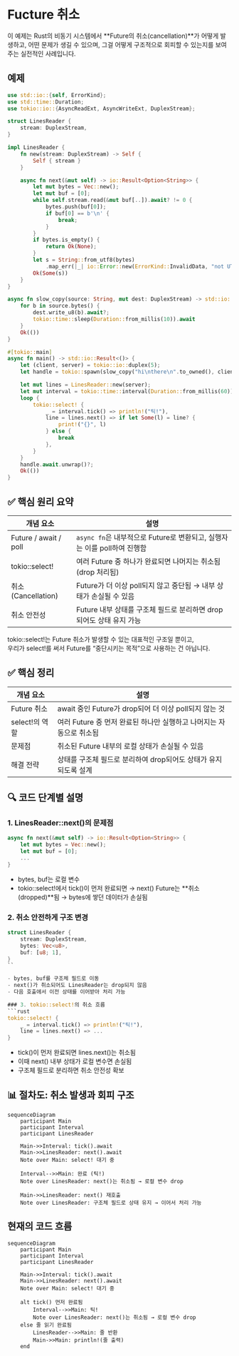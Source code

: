 # Fucture 취소

이 예제는 Rust의 비동기 시스템에서 **Future의 취소(cancellation)**가 어떻게 발생하고, 어떤 문제가 생길 수 있으며,
그걸 어떻게 구조적으로 회피할 수 있는지를 보여주는 실전적인 사례입니다.

## 예제 
```rust
use std::io::{self, ErrorKind};
use std::time::Duration;
use tokio::io::{AsyncReadExt, AsyncWriteExt, DuplexStream};

struct LinesReader {
    stream: DuplexStream,
}

impl LinesReader {
    fn new(stream: DuplexStream) -> Self {
        Self { stream }
    }

    async fn next(&mut self) -> io::Result<Option<String>> {
        let mut bytes = Vec::new();
        let mut buf = [0];
        while self.stream.read(&mut buf[..]).await? != 0 {
            bytes.push(buf[0]);
            if buf[0] == b'\n' {
                break;
            }
        }
        if bytes.is_empty() {
            return Ok(None);
        }
        let s = String::from_utf8(bytes)
            .map_err(|_| io::Error::new(ErrorKind::InvalidData, "not UTF-8"))?;
        Ok(Some(s))
    }
}

async fn slow_copy(source: String, mut dest: DuplexStream) -> std::io::Result<()> {
    for b in source.bytes() {
        dest.write_u8(b).await?;
        tokio::time::sleep(Duration::from_millis(10)).await
    }
    Ok(())
}

#[tokio::main]
async fn main() -> std::io::Result<()> {
    let (client, server) = tokio::io::duplex(5);
    let handle = tokio::spawn(slow_copy("hi\nthere\n".to_owned(), client));

    let mut lines = LinesReader::new(server);
    let mut interval = tokio::time::interval(Duration::from_millis(60));
    loop {
        tokio::select! {
            _ = interval.tick() => println!("틱!"),
            line = lines.next() => if let Some(l) = line? {
                print!("{}", l)
            } else {
                break
            },
        }
    }
    handle.await.unwrap()?;
    Ok(())
}

```

## ✅ 핵심 원리 요약
| 개념 요소             | 설명                                                                 |
|----------------------|----------------------------------------------------------------------|
| Future / await / poll | `async fn`은 내부적으로 Future로 변환되고, 실행자는 이를 poll하여 진행함 |
| tokio::select!       | 여러 Future 중 하나가 완료되면 나머지는 취소됨 (drop 처리됨)            |
| 취소(Cancellation)    | Future가 더 이상 poll되지 않고 중단됨 → 내부 상태가 손실될 수 있음       |
| 취소 안전성           | Future 내부 상태를 구조체 필드로 분리하면 drop되어도 상태 유지 가능       |


tokio::select!는 Future 취소가 발생할 수 있는 대표적인 구조일 뿐이고,   
우리가 select!를 써서 Future를 “중단시키는 목적”으로 사용하는 건 아닙니다.

## ✅ 핵심 정리
| 개념 요소           | 설명                                                                 |
|--------------------|----------------------------------------------------------------------|
| Future 취소         | await 중인 Future가 drop되어 더 이상 poll되지 않는 것                  |
| select!의 역할      | 여러 Future 중 먼저 완료된 하나만 실행하고 나머지는 자동으로 취소됨     |
| 문제점              | 취소된 Future 내부의 로컬 상태가 손실될 수 있음                         |
| 해결 전략           | 상태를 구조체 필드로 분리하여 drop되어도 상태가 유지되도록 설계         |


## 🔍 코드 단계별 설명
### 1. LinesReader::next()의 문제점
```rust
async fn next(&mut self) -> io::Result<Option<String>> {
    let mut bytes = Vec::new();
    let mut buf = [0];
    ...
}
```

- bytes, buf는 로컬 변수
- tokio::select!에서 tick()이 먼저 완료되면
→ next() Future는 **취소(dropped)**됨 → bytes에 쌓던 데이터가 손실됨

### 2. 취소 안전하게 구조 변경
```rust
struct LinesReader {
    stream: DuplexStream,
    bytes: Vec<u8>,
    buf: [u8; 1],
}
``

- bytes, buf를 구조체 필드로 이동
- next()가 취소되어도 LinesReader는 drop되지 않음
- 다음 호출에서 이전 상태를 이어받아 처리 가능

### 3. tokio::select!의 취소 흐름
```rust
tokio::select! {
    _ = interval.tick() => println!("틱!"),
    line = lines.next() => ...
}
```

- tick()이 먼저 완료되면 lines.next()는 취소됨
- 이때 next() 내부 상태가 로컬 변수면 손실됨
- 구조체 필드로 분리하면 취소 안전성 확보

## 📊 절차도: 취소 발생과 회피 구조
```mermaid
sequenceDiagram
    participant Main
    participant Interval
    participant LinesReader

    Main->>Interval: tick().await
    Main->>LinesReader: next().await
    Note over Main: select! 대기 중

    Interval-->>Main: 완료 (틱!)
    Note over LinesReader: next()는 취소됨 → 로컬 변수 drop

    Main->>LinesReader: next() 재호출
    Note over LinesReader: 구조체 필드로 상태 유지 → 이어서 처리 가능
```

## 현재의 코드 흐름
```mermaid
sequenceDiagram
    participant Main
    participant Interval
    participant LinesReader

    Main->>Interval: tick().await
    Main->>LinesReader: next().await
    Note over Main: select! 대기 중

    alt tick() 먼저 완료됨
        Interval-->>Main: 틱!
        Note over LinesReader: next()는 취소됨 → 로컬 변수 drop
    else 줄 읽기 완료됨
        LinesReader-->>Main: 줄 반환
        Main->>Main: println!(줄 출력)
    end

```
